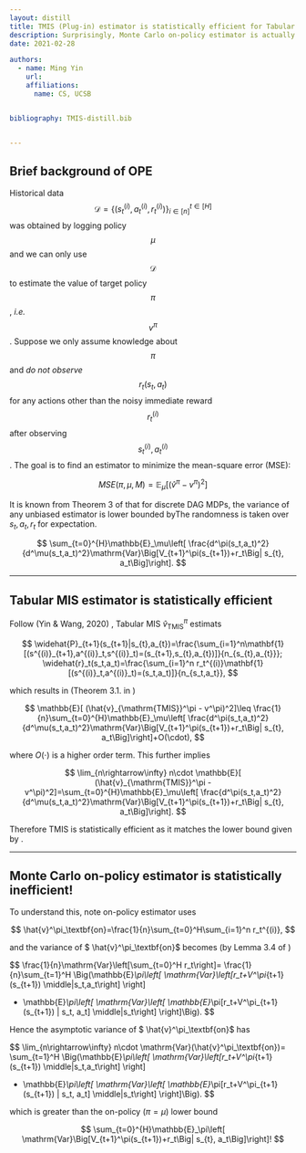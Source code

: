 ```yaml
---
layout: distill
title: TMIS (Plug-in) estimator is statistically efficient for Tabular OPE
description: Surprisingly, Monte Carlo on-policy estimator is actually statistically inefficient.
date: 2021-02-28

authors:
  - name: Ming Yin
    url: 
    affiliations:
      name: CS, UCSB


bibliography: TMIS-distill.bib


---
```


## Brief background of OPE 


Historical data $$\mathcal{D}=\left\lbrace (s_t^{(i)},a_t^{(i)},r_t^{(i)})\right\rbrace_{i\in[n]}^{t\in[H]} $$ was obtained by logging policy $$\mu$$ and we can only use $$\mathcal{D}$$ to estimate the value of target policy $$\pi$$, *i.e.* $$v^\pi$$. Suppose we only assume knowledge about $$\pi$$ and *do not observe* $$r_t(s_t,a_t)$$ for any actions other than the noisy immediate reward $$r_t^{(i)}$$ after observing $$s_t^{(i)},a_t^{(i)}$$. The goal is to find an estimator to minimize the mean-square error (MSE):

$$
MSE(\pi,\mu,M)=\mathbb{E}_\mu[(\hat{v}^\pi-v^\pi)^2]
$$


It is known from Theorem 3 of <d-cite key="jiang2016doubly"></d-cite> that for discrete DAG MDPs, the variance of any unbiased estimator is lower bounded by<d-footnote>The randomness is taken over $s_t,a_t,r_t$ for expectation.</d-footnote>

$$
\sum_{t=0}^{H}\mathbb{E}_\mu\left[ \frac{d^\pi(s_t,a_t)^2}{d^\mu(s_t,a_t)^2}\mathrm{Var}\Big[V_{t+1}^\pi(s_{t+1})+r_t\Big| s_{t}, a_t\Big]\right].
$$


***

## Tabular MIS estimator is statistically efficient

Follow (Yin & Wang, 2020) <d-cite key="yin2020asymptotically"></d-cite>, Tabular MIS $\hat{v}^\pi_\text{TMIS}$ estimats

$$
\widehat{P}_{t+1}(s_{t+1}|s_{t},a_{t})=\frac{\sum_{i=1}^n\mathbf{1}[(s^{(i)}_{t+1},a^{(i)}_t,s^{(i)}_t)=(s_{t+1},s_{t},a_{t})]}{n_{s_{t},a_{t}}};
\widehat{r}_t(s_t,a_t)=\frac{\sum_{i=1}^n r_t^{(i)}\mathbf{1}[(s^{(i)}_t,a^{(i)}_t)=(s_t,a_t)]}{n_{s_t,a_t}},
$$

which results in (Theorem 3.1. in  <d-cite key="yin2020asymptotically"></d-cite>)

$$
\mathbb{E}[ (\hat{v}_{\mathrm{TMIS}}^\pi -  v^\pi)^2]\leq \frac{1}{n}\sum_{t=0}^{H}\mathbb{E}_\mu\left[ \frac{d^\pi(s_t,a_t)^2}{d^\mu(s_t,a_t)^2}\mathrm{Var}\Big[V_{t+1}^\pi(s_{t+1})+r_t\Big| s_{t}, a_t\Big]\right]+O(\cdot),
$$

where $O(\cdot)$ is a higher order term. This further implies 

$$
\lim_{n\rightarrow\infty} n\cdot \mathbb{E}[ (\hat{v}_{\mathrm{TMIS}}^\pi -  v^\pi)^2]=\sum_{t=0}^{H}\mathbb{E}_\mu\left[ \frac{d^\pi(s_t,a_t)^2}{d^\mu(s_t,a_t)^2}\mathrm{Var}\Big[V_{t+1}^\pi(s_{t+1})+r_t\Big| s_{t}, a_t\Big]\right].
$$

Therefore TMIS is statistically efficient as it matches the lower bound given by <d-cite key="jiang2016doubly"></d-cite>.

***

## Monte Carlo on-policy estimator is statistically inefficient!

To understand this, note on-policy estimator uses 

$$
\hat{v}^\pi_\textbf{on}=\frac{1}{n}\sum_{t=0}^H\sum_{i=1}^n r_t^{(i)},
$$

and the variance of $
\hat{v}^\pi_\textbf{on}$ becomes (by Lemma 3.4 of <d-cite key="yin2020asymptotically"></d-cite>)

$$
\frac{1}{n}\mathrm{Var}\left[\sum_{t=0}^H r_t\right]= \frac{1}{n}\sum_{t=1}^H \Big(\mathbb{E}_\pi\left[ \mathrm{Var}\left[r_t+V^\pi_{t+1}(s_{t+1}) \middle|s_t,a_t\right] \right]
+  \mathbb{E}_\pi\left[ \mathrm{Var}\left[  \mathbb{E}_\pi[r_t+V^\pi_{t+1}(s_{t+1}) | s_t, a_t]  \middle|s_t\right] \right]\Big).
$$

 Hence the asymptotic variance of $
\hat{v}^\pi_\textbf{on}$ has

$$
\lim_{n\rightarrow\infty} n\cdot \mathrm{Var}(\hat{v}^\pi_\textbf{on})= \sum_{t=1}^H \Big(\mathbb{E}_\pi\left[ \mathrm{Var}\left[r_t+V^\pi_{t+1}(s_{t+1}) \middle|s_t,a_t\right] \right]
+  \mathbb{E}_\pi\left[ \mathrm{Var}\left[  \mathbb{E}_\pi[r_t+V^\pi_{t+1}(s_{t+1}) | s_t, a_t]  \middle|s_t\right] \right]\Big).
$$

which is greater than the on-policy ($\pi=\mu$) lower bound 

$$
\sum_{t=0}^{H}\mathbb{E}_\pi\left[ \mathrm{Var}\Big[V_{t+1}^\pi(s_{t+1})+r_t\Big| s_{t}, a_t\Big]\right]!
$$




